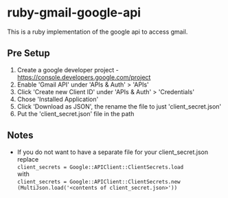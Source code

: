 ruby-gmail-google-api
=====================

This is a ruby implementation of the google api to access gmail.

Pre Setup
-----------------------
1. Create a google developer project - https://console.developers.google.com/project
2. Enable 'Gmail API' under 'APIs & Auth' > 'APIs'
3. Click 'Create new  Client ID' under 'APIs & Auth' > 'Credentials'
4. Chose 'Installed Application'
5. Click 'Download as JSON', the rename the file to just 'client_secret.json'
6. Put the 'client_secret.json' file in the path

Notes
-----
* If you do not want to have a separate file for your client_secret.json replace   
  `client_secrets = Google::APIClient::ClientSecrets.load`   
  with   
  `client_secrets = Google::APIClient::ClientSecrets.new (MultiJson.load('<contents of client_secret.json>'))`
